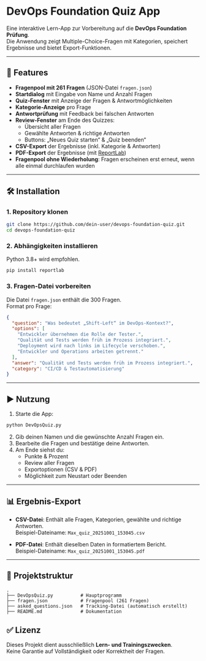 # DevOps Foundation Quiz App

Eine interaktive Lern-App zur Vorbereitung auf die **DevOps Foundation Prüfung**.  
Die Anwendung zeigt Multiple-Choice-Fragen mit Kategorien, speichert Ergebnisse und bietet Export-Funktionen.

---

## 🚀 Features

- **Fragenpool mit 261 Fragen** (JSON-Datei `fragen.json`)
- **Startdialog** mit Eingabe von Name und Anzahl Fragen
- **Quiz-Fenster** mit Anzeige der Fragen & Antwortmöglichkeiten
- **Kategorie-Anzeige** pro Frage
- **Antwortprüfung** mit Feedback bei falschen Antworten
- **Review-Fenster** am Ende des Quizzes:
  - Übersicht aller Fragen
  - Gewählte Antworten & richtige Antworten
  - Buttons: „Neues Quiz starten“ & „Quiz beenden“
- **CSV-Export** der Ergebnisse (inkl. Kategorie & Antworten)
- **PDF-Export** der Ergebnisse (mit [ReportLab](https://pypi.org/project/reportlab/))
- **Fragenpool ohne Wiederholung**: Fragen erscheinen erst erneut, wenn alle einmal durchlaufen wurden

---

## 🛠️ Installation

### 1. Repository klonen
```bash
git clone https://github.com/dein-user/devops-foundation-quiz.git
cd devops-foundation-quiz
```

### 2. Abhängigkeiten installieren
Python 3.8+ wird empfohlen.

```bash
pip install reportlab
```

### 3. Fragen-Datei vorbereiten
Die Datei `fragen.json` enthält die 300 Fragen.  
Format pro Frage:
```json
{
  "question": "Was bedeutet „Shift-Left“ im DevOps-Kontext?",
  "options": [
    "Entwickler übernehmen die Rolle der Tester.",
    "Qualität und Tests werden früh im Prozess integriert.",
    "Deployment wird nach links im Lifecycle verschoben.",
    "Entwickler und Operations arbeiten getrennt."
  ],
  "answer": "Qualität und Tests werden früh im Prozess integriert.",
  "category": "CI/CD & Testautomatisierung"
}
```

---

## ▶️ Nutzung

1. Starte die App:
```bash
python DevOpsQuiz.py
```

2. Gib deinen Namen und die gewünschte Anzahl Fragen ein.  
3. Bearbeite die Fragen und bestätige deine Antworten.  
4. Am Ende siehst du:
   - Punkte & Prozent
   - Review aller Fragen
   - Exportoptionen (CSV & PDF)
   - Möglichkeit zum Neustart oder Beenden

---

## 📊 Ergebnis-Export

- **CSV-Datei**: Enthält alle Fragen, Kategorien, gewählte und richtige Antworten.  
  Beispiel-Dateiname: `Max_quiz_20251001_153045.csv`

- **PDF-Datei**: Enthält dieselben Daten in formatiertem Bericht.  
  Beispiel-Dateiname: `Max_quiz_20251001_153045.pdf`

---

## 📂 Projektstruktur

```
.
├── DevOpsQuiz.py          # Hauptprogramm
├── fragen.json            # Fragenpool (261 Fragen)
├── asked_questions.json   # Tracking-Datei (automatisch erstellt)
├── README.md              # Dokumentation
```


## ✅ Lizenz

Dieses Projekt dient ausschließlich **Lern- und Trainingszwecken**.  
Keine Garantie auf Vollständigkeit oder Korrektheit der Fragen.
